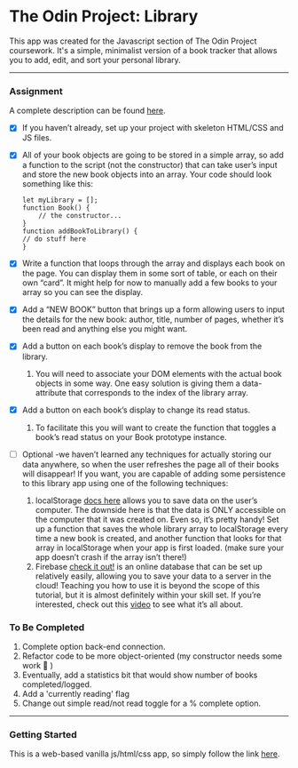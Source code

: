 # The Odin Project: Library

This app was created for the Javascript section of The Odin Project coursework. It's a simple, minimalist version of a book tracker that allows you to add, edit, and sort your personal library. 

---

### Assignment

A complete description can be found [here](https://www.theodinproject.com/courses/javascript/lessons/library).

- [x] If you haven’t already, set up your project with skeleton HTML/CSS and JS files.  
- [x] All of your book objects are going to be stored in a simple array, so add a function to the script (not the  constructor) that can take user’s input and store the new book objects into an array. Your code should look something like this:

  ```lang-js
  let myLibrary = [];
  function Book() {
      // the constructor...
  }
  function addBookToLibrary() {
  // do stuff here
  }
  ```

- [x] Write a function that loops through the array and displays each book on the page. You can display them in some sort of table, or each on their own “card”. It might help for now to manually add a few books to your array so you can see the display.
- [x] Add a “NEW BOOK” button that brings up a form allowing users to input the details for the new book: author, title, number of pages, whether it’s been read and anything else you might want.
- [x] Add a button on each book’s display to remove the book from the library.
    1. You will need to associate your DOM elements with the actual book objects in some way. One easy solution is giving them a data-attribute that corresponds to the index of the library array.
- [x] Add a button on each book’s display to change its read status.
    1. To facilitate this you will want to create the function that toggles a book’s read status on your Book prototype instance.
- [ ] Optional -we haven’t learned any techniques for actually storing our data anywhere, so when the user refreshes the page all of their books will disappear! If you want, you are capable of adding some persistence to this library app using one of the following techniques:
    1. localStorage [docs here](https://developer.mozilla.org/en-US/docs/Web/API/Web_Storage_API/Using_the_Web_Storage_API) allows you to save data on the user’s computer. The downside here is that the data is ONLY accessible on the computer that it was created on. Even so, it’s pretty handy! Set up a function that saves the whole library array to localStorage every time a new book is created, and another function that looks for that array in localStorage when your app is first loaded. (make sure your app doesn’t crash if the array isn’t there!)
    2. Firebase [check it out!](https://firebase.google.com/docs/?authuser=0) is an online database that can be set up relatively easily, allowing you to save your data to a server in the cloud! Teaching you how to use it is beyond the scope of this tutorial, but it is almost definitely within your skill set. If you’re interested, check out this [video](https://www.youtube.com/watch?v=noB98K6A0TY) to see what it’s all about.

### To Be Completed

  1. Complete option back-end connection.
  2. Refactor code to be more object-oriented (my constructor needs some work 💩 )
  3. Eventually, add a statistics bit that would show number of books completed/logged.
  4. Add a 'currently reading' flag
  5. Change out simple read/not read toggle for a % complete option.

  ---

### Getting Started
This is a web-based vanilla js/html/css app, so simply follow the link [here](https://racheallarimer.github.io/library/).
